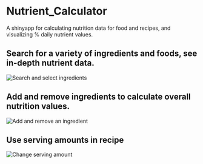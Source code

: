 # Nutrient_Calculator

A shinyapp for calculating nutrition data for food and recipes, and visualizing % daily nutrient values.

## Search for a variety of ingredients and foods, see in-depth nutrient data. 

![Search and select ingredients](https://github.com/yihanwu/Nutrient_Calculator/blob/master/shiny-gif1.gif)

## Add and remove ingredients to calculate overall nutrition values.

![Add and remove an ingredient](https://github.com/yihanwu/Nutrient_Calculator/blob/master/shiny-gif3.gif)

## Use serving amounts in recipe 

![Change serving amount](https://github.com/yihanwu/Nutrient_Calculator/blob/master/shiny-gif2.gif)
